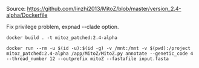 Source: https://github.com/linzhi2013/MitoZ/blob/master/version_2.4-alpha/Dockerfile

Fix privilege problem, expnad --clade option.

```
docker build . -t mitoz_patched:2.4-alpha

docker run --rm -u $(id -u):$(id -g) -v /mnt:/mnt -v $(pwd):/project mitoz_patched:2.4-alpha /app/MitoZ/MitoZ.py annotate --genetic_code 4 --thread_number 12 --outprefix mitoZ --fastafile input.fasta
```
